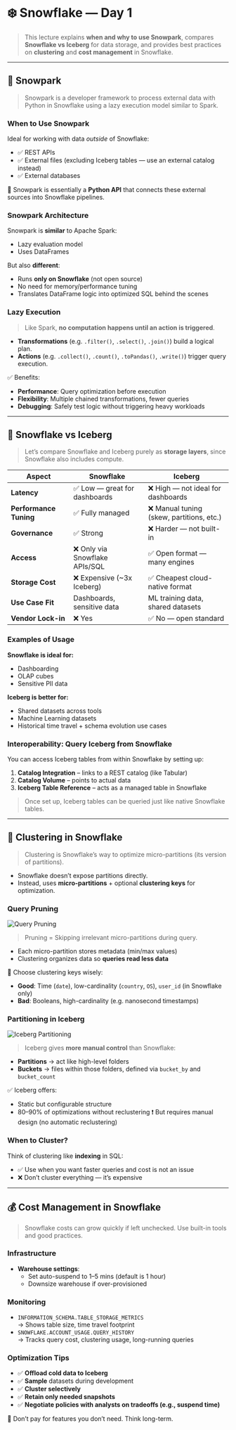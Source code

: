 # ❄️ Snowflake — Day 1

> This lecture explains **when and why to use Snowpark**, compares **Snowflake vs Iceberg** for data storage, and provides best practices on **clustering** and **cost management** in Snowflake.

---

## 🧵 Snowpark

> Snowpark is a developer framework to process external data with Python in Snowflake using a lazy execution model similar to Spark.

### When to Use Snowpark

Ideal for working with data *outside* of Snowflake:

- ✅ REST APIs  
- ✅ External files (excluding Iceberg tables — use an external catalog instead)  
- ✅ External databases

📌 Snowpark is essentially a **Python API** that connects these external sources into Snowflake pipelines.

### Snowpark Architecture

Snowpark is **similar** to Apache Spark:

- Lazy evaluation model
- Uses DataFrames

But also **different**:

- Runs **only on Snowflake** (not open source)
- No need for memory/performance tuning
- Translates DataFrame logic into optimized SQL behind the scenes

### Lazy Execution

> Like Spark, **no computation happens until an action is triggered**.

- **Transformations** (e.g. `.filter()`, `.select()`, `.join()`) build a logical plan.
- **Actions** (e.g. `.collect()`, `.count()`, `.toPandas()`, `.write()`) trigger query execution.

✅ Benefits:

- **Performance**: Query optimization before execution  
- **Flexibility**: Multiple chained transformations, fewer queries  
- **Debugging**: Safely test logic without triggering heavy workloads

---

## 🧊 Snowflake vs Iceberg

> Let’s compare Snowflake and Iceberg purely as **storage layers**, since Snowflake also includes compute.

| Aspect                | Snowflake                                     | Iceberg                                           |
|-----------------------|-----------------------------------------------|---------------------------------------------------|
| **Latency**           | ✅ Low — great for dashboards                  | ❌ High — not ideal for dashboards                |
| **Performance Tuning**| ✅ Fully managed                               | ❌ Manual tuning (skew, partitions, etc.)         |
| **Governance**        | ✅ Strong                                      | ❌ Harder — not built-in                          |
| **Access**            | ❌ Only via Snowflake APIs/SQL                | ✅ Open format — many engines                     |
| **Storage Cost**      | ❌ Expensive (~3x Iceberg)                    | ✅ Cheapest cloud-native format                   |
| **Use Case Fit**      | Dashboards, sensitive data                    | ML training data, shared datasets                |
| **Vendor Lock-in**    | ❌ Yes                                         | ✅ No — open standard                             |

### Examples of Usage

**Snowflake is ideal for:**

- Dashboarding  
- OLAP cubes  
- Sensitive PII data  

**Iceberg is better for:**

- Shared datasets across tools  
- Machine Learning datasets  
- Historical time travel + schema evolution use cases  

### Interoperability: Query Iceberg from Snowflake

You can access Iceberg tables from within Snowflake by setting up:

1. **Catalog Integration** – links to a REST catalog (like Tabular)  
2. **Catalog Volume** – points to actual data  
3. **Iceberg Table Reference** – acts as a managed table in Snowflake

> Once set up, Iceberg tables can be queried just like native Snowflake tables.

---

## 📐 Clustering in Snowflake

> Clustering is Snowflake’s way to optimize micro-partitions (its version of partitions).

- Snowflake doesn’t expose partitions directly.
- Instead, uses **micro-partitions** + optional **clustering keys** for optimization.

### Query Pruning

![Query Pruning](img/snowflake_day_1_1.png)

> Pruning = Skipping irrelevant micro-partitions during query.

- Each micro-partition stores metadata (min/max values)  
- Clustering organizes data so **queries read less data**

📌 Choose clustering keys wisely:
- **Good**: Time (`date`), low-cardinality (`country`, `OS`), `user_id` (in Snowflake only)  
- **Bad**: Booleans, high-cardinality (e.g. nanosecond timestamps)

### Partitioning in Iceberg
![Iceberg Partitioning](img/snowflake_day_1_2.png)

> Iceberg gives **more manual control** than Snowflake:

- **Partitions** → act like high-level folders
- **Buckets** → files within those folders, defined via `bucket_by` and `bucket_count`

✅ Iceberg offers:
- Static but configurable structure
- 80–90% of optimizations without reclustering
❗ But requires manual design (no automatic reclustering)

### When to Cluster?

Think of clustering like **indexing** in SQL:

- ✅ Use when you want faster queries and cost is not an issue  
- ❌ Don’t cluster everything — it’s expensive

---

## 💰 Cost Management in Snowflake

> Snowflake costs can grow quickly if left unchecked. Use built-in tools and good practices.

### Infrastructure

- **Warehouse settings**:
  - Set auto-suspend to 1–5 mins (default is 1 hour)
  - Downsize warehouse if over-provisioned

### Monitoring

- `INFORMATION_SCHEMA.TABLE_STORAGE_METRICS`  
  → Shows table size, time travel footprint  
- `SNOWFLAKE.ACCOUNT_USAGE.QUERY_HISTORY`  
  → Tracks query cost, clustering usage, long-running queries

### Optimization Tips

- ✅ **Offload cold data to Iceberg**
- ✅ **Sample** datasets during development
- ✅ **Cluster selectively**
- ✅ **Retain only needed snapshots**
- ✅ **Negotiate policies with analysts on tradeoffs (e.g., suspend time)**

📌 Don’t pay for features you don’t need. Think long-term.

